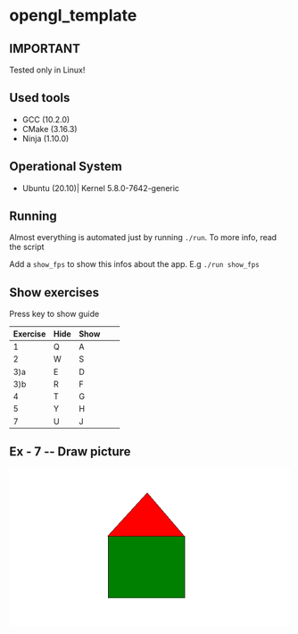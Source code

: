 # **opengl_template**

## **IMPORTANT**

Tested only in Linux!

## **Used tools**

* GCC (10.2.0)
* CMake (3.16.3)
* Ninja (1.10.0)

## **Operational System**

* Ubuntu (20.10)| Kernel 5.8.0-7642-generic

## **Running**

Almost everything is automated just by running `./run`. To more info, read the script

Add a `show_fps` to show this infos about the app. E.g `./run show_fps`

## Show exercises

Press key to show guide

| Exercise | Hide | Show |   |   |
|----------|------|------|---|---|
| 1        | Q    | A    |   |   |
| 2        | W    | S    |   |   |
| 3)a      | E    | D    |   |   |
| 3)b      | R    | F    |   |   |
| 4        | T    | G    |   |   |
| 5        | Y    | H    |   |   |
| 7        | U    | J    |   |   |

## Ex - 7 -- Draw picture

![Draw Pic](./casa.png)

